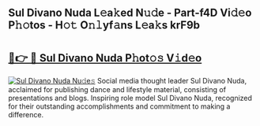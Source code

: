 ## Sul Divano Nuda L𝚎a𝚔ed N𝚞𝚍e - Part-f4D Vi𝚍𝚎o P𝚑𝚘tos - H𝚘𝚝 O𝚗𝚕yf𝚊ns L𝚎a𝚔s krF9b

# <h2><a href="http://kf3cxp.oniu.top/?m=Sul+Divano+Nuda">🔗👉 🔴 Sul Divano Nuda P𝚑ot𝚘𝚜 V𝚒d𝚎o</a></h2>

[![Sul Divano Nuda Nu𝚍e𝚜](https://i.imgur.com/0qMVB7G.gif)](http://kf3cxp.oniu.top/?m=Sul+Divano+Nuda)
Social media thought leader Sul Divano Nuda, acclaimed for publishing dance and lifestyle material, consisting of presentations and blogs. Inspiring role model Sul Divano Nuda, recognized for their outstanding accomplishments and commitment to making a difference.  

